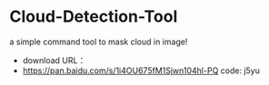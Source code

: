 # Cloud-Detection-Tool
a simple command tool to mask cloud in image!
- download URL：
- https://pan.baidu.com/s/1i4OU675fM1Sjwn104hl-PQ code: j5yu 

